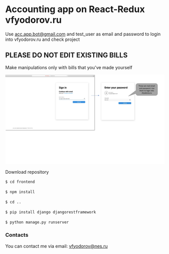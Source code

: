 # Accounting app on React-Redux vfyodorov.ru

Use acc.app.bot@gmail.com and test_user as email and password to login into vfyodorov.ru and check project

## PLEASE DO NOT EDIT EXISTING BILLS
Make manipulations only with bills that you've made yourself

![](/image.jpg)


Download repository

```
$ cd frontend

$ npm install

$ cd ..

$ pip install django djangorestframework

$ python manage.py runserver
```

### Contacts
You can contact me via email: vfyodorov@nes.ru
